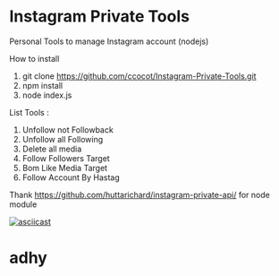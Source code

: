 # Instagram Private Tools
Personal Tools to manage Instagram account (nodejs)

How to install 

1. git clone https://github.com/ccocot/Instagram-Private-Tools.git
2. npm install
3. node index.js

List Tools :
1. Unfollow not Followback
2. Unfollow all Following
3. Delete all media
4. Follow Followers Target
5. Bom Like Media Target
6. Follow Account By Hastag

Thank https://github.com/huttarichard/instagram-private-api/ for node module

[![asciicast](https://asciinema.org/a/lA0ISUKy9VIC4XjUqEQOK22rd.png)](https://asciinema.org/a/lA0ISUKy9VIC4XjUqEQOK22rd)
# adhy
